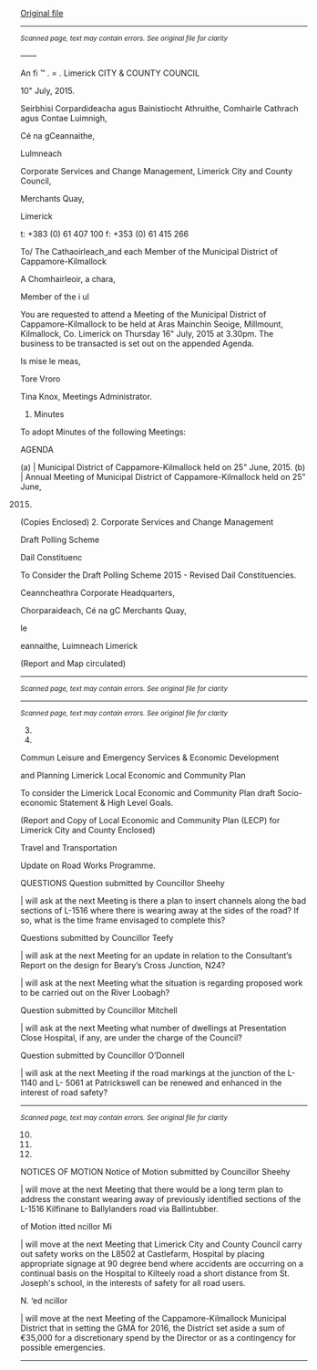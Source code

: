 [Original file](https://www.limerick.ie/sites/default/files/media/documents/2017-06/Agenda%20-%20Monthly%20Meeting%20Municipal%20District%20of%20Cappamore-Kilmallock%20-%2016th%20July%202015.pdf)

---
*<small>Scanned page, text may contain errors. See original file for clarity</small>*  

_——_

An fi ™
. = .
Limerick
CITY & COUNTY
COUNCIL

10" July, 2015.

Seirbhisi Corpardideacha agus Bainistiocht Athruithe,
Comhairle Cathrach agus Contae Luimnigh,

Cé na gCeannaithe,

Lulmneach

Corporate Services and Change Management,
Limerick City and County Council,

Merchants Quay,

Limerick

t: +383 (0) 61 407 100
f: +353 (0) 61 415 266

To/ The Cathaoirleach_and each Member of the Municipal
District of Cappamore-Kilmallock

A Chomhairleoir, a chara,

Member of the
i ul

You are requested to attend a Meeting of the Municipal District of Cappamore-Kilmallock to be
held at Aras Mainchin Seoige, Millmount, Kilmallock, Co. Limerick on Thursday 16" July, 2015
at 3.30pm. The business to be transacted is set out on the appended Agenda.

Is mise le meas,

Tore Vroro

Tina Knox,
Meetings Administrator.

1. Minutes

To adopt Minutes of the following Meetings:

AGENDA

(a) | Municipal District of Cappamore-Kilmallock held on 25" June, 2015.
(b) | Annual Meeting of Municipal District of Cappamore-Kilmallock held on 25” June,

2015.
(Copies Enclosed)
2. Corporate Services and Change Management

Draft Polling Scheme

Dail Constituenc

To Consider the Draft Polling Scheme 2015 - Revised Dail Constituencies.

Ceanncheathra
Corporate Headquarters,

Chorparaideach, Cé na gC
Merchants Quay,

le

eannaithe, Luimneach
Limerick

(Report and Map circulated)


---
*<small>Scanned page, text may contain errors. See original file for clarity</small>*  



---
*<small>Scanned page, text may contain errors. See original file for clarity</small>*  

3.

7.

Commun Leisure and Emergency Services & Economic Development

and Planning
Limerick Local Economic and Community Plan

To consider the Limerick Local Economic and Community Plan draft Socio-economic
Statement & High Level Goals.

(Report and Copy of Local Economic and Community
Plan (LECP) for Limerick City and County Enclosed)

Travel and Transportation

Update on Road Works Programme.

QUESTIONS
Question submitted by Councillor Sheehy

| will ask at the next Meeting is there a plan to insert channels along the bad sections of
L-1516 where there is wearing away at the sides of the road? If so, what is the time
frame envisaged to complete this?

Questions submitted by Councillor Teefy

| will ask at the next Meeting for an update in relation to the Consultant’s Report on the
design for Beary’s Cross Junction, N24?

| will ask at the next Meeting what the situation is regarding proposed work to be carried
out on the River Loobagh?

Question submitted by Councillor Mitchell

| will ask at the next Meeting what number of dwellings at Presentation Close Hospital, if
any, are under the charge of the Council?

Question submitted by Councillor O’Donnell

| will ask at the next Meeting if the road markings at the junction of the L-1140 and L-
5061 at Patrickswell can be renewed and enhanced in the interest of road safety?


---
*<small>Scanned page, text may contain errors. See original file for clarity</small>*  

10.

11.

12.

NOTICES OF MOTION
Notice of Motion submitted by Councillor Sheehy

| will move at the next Meeting that there would be a long term plan to address the
constant wearing away of previously identified sections of the L-1516 Kilfinane to
Ballylanders road via Ballintubber.

of Motion itted ncillor Mi

| will move at the next Meeting that Limerick City and County Council carry out safety
works on the L8502 at Castlefarm, Hospital by placing appropriate signage at 90 degree
bend where accidents are occurring on a continual basis on the Hospital to Kilteely road
a short distance from St. Joseph's school, in the interests of safety for all road users.

N. ‘ed ncillor

| will move at the next Meeting of the Cappamore-Kilmallock Municipal District that in
setting the GMA for 2016, the District set aside a sum of €35,000 for a discretionary
spend by the Director or as a contingency for possible emergencies.


---
